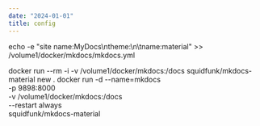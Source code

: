 ```yaml
---
date: "2024-01-01"
title: config
---
```


echo -e "site name:MyDocs\ntheme:\n\tname:material" >> /volume1/docker/mkdocs/mkdocs.yml

docker run --rm -i -v /volume1/docker/mkdocs:/docs squidfunk/mkdocs-material new .
docker run -d --name=mkdocs \
 -p 9898:8000 \
 -v /volume1/docker/mkdocs:/docs \
 --restart always \
 squidfunk/mkdocs-material